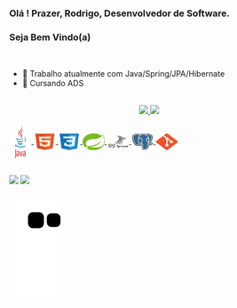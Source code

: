 ### Olá ! Prazer, Rodrigo, Desenvolvedor de Software.

### Seja Bem Vindo(a)

<br>

- 🔭 Trabalho atualmente com Java/Spring/JPA/Hibernate
- 🌱 Cursando ADS

<br>
<div align="center">
  <a href="https://www.linkedin.com/in/rodrigogds">
  <img height="150em" src="https://github-readme-stats.vercel.app/api?username=rodrigogdsilva&show_icons=true&theme=dark&include_all_commits=true&count_private=true"/>
  <img height="150em" src="https://github-readme-stats.vercel.app/api/top-langs/?username=rodrigogdsilva&layout=compact&langs_count=7&theme=dark"/>
</div>

  
  <div style="display: inline_block"><br>
  <img align="center" alt="Rodrigo-Java" height="60" width="40" src="https://raw.githubusercontent.com/devicons/devicon/master/icons/java/java-original-wordmark.svg">
  <img align="center" alt="Rodrigo-HTML" height="30" width="40" src="https://raw.githubusercontent.com/devicons/devicon/master/icons/html5/html5-original.svg">
  <img align="center" alt="Rodrigo-CSS" height="30" width="40" src="https://raw.githubusercontent.com/devicons/devicon/master/icons/css3/css3-original.svg">
  <img align="center" alt="Rodrigo-Spring" height="30" width="40" src="https://github.com/devicons/devicon/blob/master/icons/spring/spring-original.svg">
  <img align="center" alt="Rodrigo-SQL-Server" height="30" width="40" src="https://github.com/devicons/devicon/blob/master/icons/microsoftsqlserver/microsoftsqlserver-plain-wordmark.svg">
  <img align="center" alt="Rodrigo-Postgresql" height="30" width="40" src="https://github.com/devicons/devicon/blob/master/icons/postgresql/postgresql-original.svg">
  <img align="center" alt="Rodrigo-Git" height="30" width="40" src="https://github.com/devicons/devicon/blob/master/icons/git/git-original.svg">
 
</div>
  
  ##
  
  <div> 
  <a href = "mailto:rodrigo-459@gmail.com"><img src="https://img.shields.io/badge/Gmail-D14836?style=for-the-badge&logo=gmail&logoColor=white" target="_blank"></a>
  <a href="https://www.linkedin.com/in/rodrigogds" target="_blank"><img src="https://img.shields.io/badge/-LinkedIn-%230077B5?style=for-the-badge&logo=linkedin&logoColor=white" target="_blank"></a> 
 
  
  ![Snake animation](https://github.com/Rodrigogdsilva/Rodrigogdsilva/blob/output/github-contribution-grid-snake.svg)
</div>
